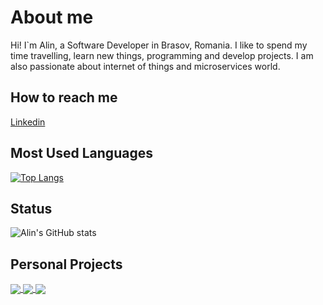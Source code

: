 # About me
Hi! I`m Alin, a Software Developer in Brasov, Romania. I like to spend my time travelling, learn new things, programming and develop projects. I am also passionate about internet of things and microservices world.

## How to reach me
<a href="https://www.linkedin.com/in/dragomir-daniel-alin-4b04b7171/">Linkedin</a>

## Most Used Languages
[![Top Langs](https://github-readme-stats.vercel.app/api/top-langs/?username=dragomiralin&layout=compact)](https://github.com/anuraghazra/github-readme-stats)

## Status
![Alin's GitHub stats](https://github-readme-stats.vercel.app/api?username=dragomiralin&theme=merko&show_icons=true)

## Personal Projects

<a href="dragomiralin.github.io">
  <img align="center" src="https://github-readme-stats.vercel.app/api/pin/?username=dragomiralin&repo=dragomiralin.github.io" />
</a>

<a href="https://github.com/DragomirAlin/car.hire">
  <img align="center" src="https://github-readme-stats.vercel.app/api/pin/?username=dragomiralin&repo=car.hire"/>
</a>


<a href="https://github.com/DragomirAlin/car.hire.rental">
  <img align="center" src="https://github-readme-stats.vercel.app/api/pin/?username=dragomiralin&repo=car.hire.rental" />
</a>

